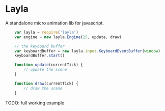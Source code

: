# Layla

A standalone micro animation lib for javascript.

```javascript
    var layla = require('layla')
    var engine = new layla.Engine(25, update, draw)

    // the keyboard buffer 
    var keyboardBuffer = new layla.input.KeyboardEventBuffer(window)
    keyboardBuffer.start()

    function update(currentTick) {
        // update the scene
    }

    function draw(currentTick) {
        // draw the scene
    }

```

TODO:
full working example